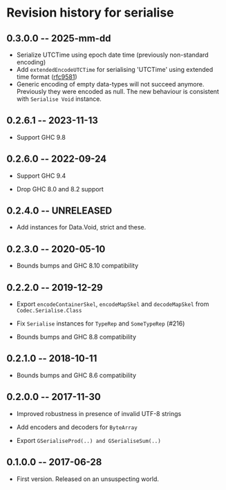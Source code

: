# Revision history for serialise

## 0.3.0.0  -- 2025-mm-dd

* Serialize UTCTime using epoch date time (previously non-standard encoding)
* Add `extendedEncodeUTCTime` for serialising 'UTCTime' using extended time format ([rfc9581](https://www.ietf.org/rfc/rfc9581.html))
* Generic encoding of empty data-types will not succeed anymore.
  Previously they were encoded as null.
  The new behaviour is consistent with `Serialise Void` instance.

## 0.2.6.1  -- 2023-11-13

* Support GHC 9.8

## 0.2.6.0  -- 2022-09-24

* Support GHC 9.4

* Drop GHC 8.0 and 8.2 support

## 0.2.4.0  -- UNRELEASED

* Add instances for Data.Void, strict and these.

## 0.2.3.0  -- 2020-05-10

* Bounds bumps and GHC 8.10 compatibility

## 0.2.2.0  -- 2019-12-29

* Export `encodeContainerSkel`, `encodeMapSkel` and `decodeMapSkel` from
  `Codec.Serialise.Class`

* Fix `Serialise` instances for `TypeRep` and `SomeTypeRep` (#216)

* Bounds bumps and GHC 8.8 compatibility

## 0.2.1.0  -- 2018-10-11

* Bounds bumps and GHC 8.6 compatibility

## 0.2.0.0  -- 2017-11-30

* Improved robustness in presence of invalid UTF-8 strings

* Add encoders and decoders for `ByteArray`

* Export `GSerialiseProd(..) and GSerialiseSum(..)`


## 0.1.0.0  -- 2017-06-28

* First version. Released on an unsuspecting world.
